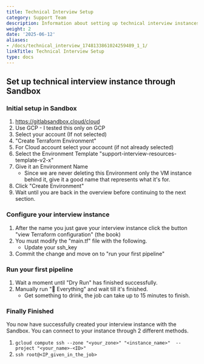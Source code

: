 ```yaml
---
title: Technical Interview Setup
category: Support Team
description: Information about setting up technical interview instances
weight: 2
date: '2025-06-12'
aliases:
- /docs/technical_interview_1748133861024259489_1_1/
linkTitle: Technical Interview Setup
type: docs
---
```


## Set up technical interview instance through Sandbox

### Initial setup in Sandbox

1. <https://gitlabsandbox.cloud/cloud>
1. Use GCP - I tested this only on GCP
1. Select your account (If not selected)
1. "Create Terraform Environment"
1. For Cloud account select your account (if not already selected)
1. Select the Environment Template "support-interview-resources-template-v2-x"
1. Give it an Environment Name
    - Since we are never deleting this Environment only the VM instance behind it, give it a good name that represents what it's for.
1. Click "Create Environment"
1. Wait until you are back in the overview before continuing to the next section.

### Configure your interview instance

1. After the name you just gave your interview instance click the button "view Terraform configuration" (the book)
1. You must modify the "main.tf" file with the following.
    - Update your ssh_key
1. Commit the change and move on to "run your first pipeline"

### Run your first pipeline

1. Wait a moment until "Dry Run" has finished successfully.
1. Manually run "🚀 Everything" and wait till it's finished.
    - Get something to drink, the job can take up to 15 minutes to finish.

### Finally Finished

You now have successfully created your interview instance with the Sandbox.
You can connect to your instance through 2 different methods.

1. `gcloud compute ssh --zone "<your_zone>" "<instance_name>"  --project "<your_name>-<ID>"`
1. `ssh root@<IP_given_in_the_job>`
